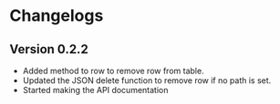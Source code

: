 # Changelogs

## Version 0.2.2

- Added method to row to remove row from table.
- Updated the JSON delete function to remove row if no path is set.
- Started making the API documentation